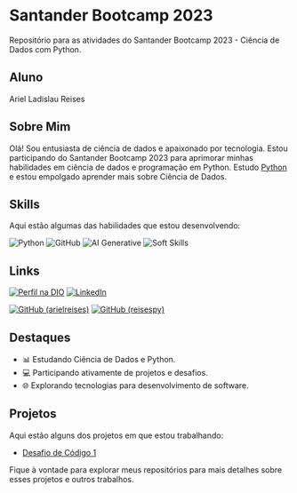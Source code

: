 # Santander Bootcamp 2023

Repositório para as atividades do Santander Bootcamp 2023 - Ciência de Dados com Python.

## Aluno

Ariel Ladislau Reises

## Sobre Mim

Olá! Sou entusiasta de ciência de dados e apaixonado por tecnologia. Estou participando do Santander Bootcamp 2023 para aprimorar minhas habilidades em ciência de dados e programação em Python. Estudo [Python](https://github.com/reisespy) e estou empolgado aprender mais sobre Ciência de Dados.

## Skills

Aqui estão algumas das habilidades que estou desenvolvendo:

![Python](https://img.shields.io/badge/python-3670A0?style=for-the-badge&logo=python&logoColor=ffdd54)
![GitHub](https://img.shields.io/badge/github-%23121011.svg?style=for-the-badge&logo=github&logoColor=white)
![AI Generative](https://img.shields.io/badge/AI%20Generative-black?style=for-the-badge)
![Soft Skills](https://img.shields.io/badge/Soft%20Skills-%23FF5733?style=for-the-badge)


## Links

[![Perfil na DIO](https://img.shields.io/badge/DIO-Profile-blue?style=for-the-badge&logo=digitalocean)](https://www.dio.me/users/arielreises2)
[![LinkedIn](https://img.shields.io/badge/LinkedIn-Connect-blue?style=for-the-badge&logo=linkedin&logoColor=white)](https://www.linkedin.com/in/arielreises/)

[![GitHub (arielreises)](https://img.shields.io/badge/GitHub-arielreises-black?style=for-the-badge&logo=github)](https://github.com/arielreises)
[![GitHub (reisespy)](https://img.shields.io/badge/GitHub-reisespy-black?style=for-the-badge&logo=github)](https://github.com/reisespy)

## Destaques

- 📊 Estudando Ciência de Dados e Python.
- 💻 Participando ativamente de projetos e desafios.
- 🌐 Explorando tecnologias para desenvolvimento de software.

## Projetos

Aqui estão alguns dos projetos em que estou trabalhando:

- [Desafio de Código 1](https://github.com/arielreises/SantanderBootcamp2023/blob/09a26345a69316e0b2f7fc52e940fc0c88b62e4c/desafio1_arielreises.py)

Fique à vontade para explorar meus repositórios para mais detalhes sobre esses projetos e outros trabalhos.
